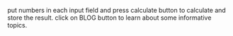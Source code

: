 put numbers in each input field and press calculate button to calculate and store the result.
click on BLOG button to learn about some informative topics.
